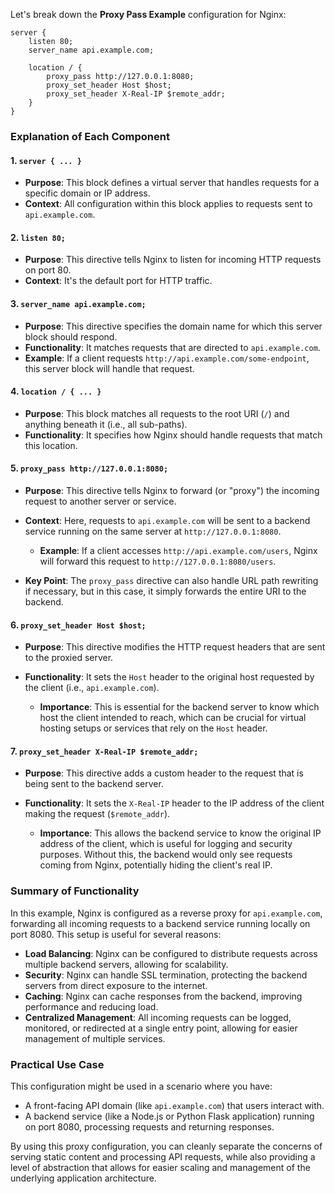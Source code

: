 Let's break down the **Proxy Pass Example** configuration for Nginx:

```nginx
server {
    listen 80;
    server_name api.example.com;

    location / {
        proxy_pass http://127.0.0.1:8080;
        proxy_set_header Host $host;
        proxy_set_header X-Real-IP $remote_addr;
    }
}
```

### Explanation of Each Component

#### 1. `server { ... }`
- **Purpose**: This block defines a virtual server that handles requests for a specific domain or IP address.
- **Context**: All configuration within this block applies to requests sent to `api.example.com`.

#### 2. `listen 80;`
- **Purpose**: This directive tells Nginx to listen for incoming HTTP requests on port 80.
- **Context**: It's the default port for HTTP traffic. 

#### 3. `server_name api.example.com;`
- **Purpose**: This directive specifies the domain name for which this server block should respond.
- **Functionality**: It matches requests that are directed to `api.example.com`.
- **Example**: If a client requests `http://api.example.com/some-endpoint`, this server block will handle that request.

#### 4. `location / { ... }`
- **Purpose**: This block matches all requests to the root URI (`/`) and anything beneath it (i.e., all sub-paths).
- **Functionality**: It specifies how Nginx should handle requests that match this location.

#### 5. `proxy_pass http://127.0.0.1:8080;`
- **Purpose**: This directive tells Nginx to forward (or "proxy") the incoming request to another server or service.
- **Context**: Here, requests to `api.example.com` will be sent to a backend service running on the same server at `http://127.0.0.1:8080`.
  
  - **Example**: If a client accesses `http://api.example.com/users`, Nginx will forward this request to `http://127.0.0.1:8080/users`.

- **Key Point**: The `proxy_pass` directive can also handle URL path rewriting if necessary, but in this case, it simply forwards the entire URI to the backend.

#### 6. `proxy_set_header Host $host;`
- **Purpose**: This directive modifies the HTTP request headers that are sent to the proxied server.
- **Functionality**: It sets the `Host` header to the original host requested by the client (i.e., `api.example.com`).
  
  - **Importance**: This is essential for the backend server to know which host the client intended to reach, which can be crucial for virtual hosting setups or services that rely on the `Host` header.

#### 7. `proxy_set_header X-Real-IP $remote_addr;`
- **Purpose**: This directive adds a custom header to the request that is being sent to the backend server.
- **Functionality**: It sets the `X-Real-IP` header to the IP address of the client making the request (`$remote_addr`).
  
  - **Importance**: This allows the backend service to know the original IP address of the client, which is useful for logging and security purposes. Without this, the backend would only see requests coming from Nginx, potentially hiding the client's real IP.

### Summary of Functionality

In this example, Nginx is configured as a reverse proxy for `api.example.com`, forwarding all incoming requests to a backend service running locally on port 8080. This setup is useful for several reasons:

- **Load Balancing**: Nginx can be configured to distribute requests across multiple backend servers, allowing for scalability.
- **Security**: Nginx can handle SSL termination, protecting the backend servers from direct exposure to the internet.
- **Caching**: Nginx can cache responses from the backend, improving performance and reducing load.
- **Centralized Management**: All incoming requests can be logged, monitored, or redirected at a single entry point, allowing for easier management of multiple services.

### Practical Use Case

This configuration might be used in a scenario where you have:

- A front-facing API domain (like `api.example.com`) that users interact with.
- A backend service (like a Node.js or Python Flask application) running on port 8080, processing requests and returning responses.

By using this proxy configuration, you can cleanly separate the concerns of serving static content and processing API requests, while also providing a level of abstraction that allows for easier scaling and management of the underlying application architecture.
